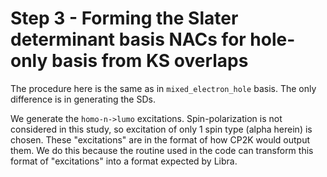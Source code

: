 # Step 3 - Forming the Slater determinant basis NACs for hole-only basis from KS overlaps

The procedure here is the same as in `mixed_electron_hole` basis. The only difference is in generating the SDs.

We generate the `homo-n->lumo` excitations. Spin-polarization is not considered in this study, so excitation of only 1 spin type (alpha herein) is chosen. These "excitations" are in the format of how CP2K would output them. We do this because the routine used in the code can transform this format of "excitations" into a format expected by Libra.
